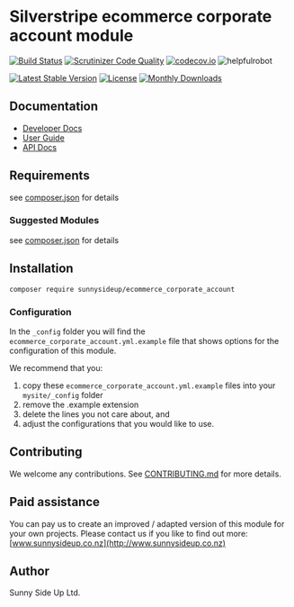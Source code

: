 # Silverstripe ecommerce corporate account module
[![Build Status](https://travis-ci.org/sunnysideup/silverstripe-ecommerce_corporate_account.svg?branch=master)](https://travis-ci.org/sunnysideup/silverstripe-ecommerce_corporate_account)
[![Scrutinizer Code Quality](https://scrutinizer-ci.com/g/sunnysideup/silverstripe-ecommerce_corporate_account/badges/quality-score.png?b=master)](https://scrutinizer-ci.com/g/sunnysideup/silverstripe-ecommerce_corporate_account/?branch=master)
[![codecov.io](https://codecov.io/github/sunnysideup/silverstripe-ecommerce_corporate_account/coverage.svg?branch=master)](https://codecov.io/github/sunnysideup/silverstripe-ecommerce_corporate_account?branch=master)
![helpfulrobot](https://helpfulrobot.io/sunnysideup/ecommerce_corporate_account/badge)

[![Latest Stable Version](https://poser.pugx.org/sunnysideup/ecommerce_corporate_account/version)](https://packagist.org/packages/sunnysideup/ecommerce_corporate_account)
[![License](https://poser.pugx.org/sunnysideup/ecommerce_corporate_account/license)](https://packagist.org/packages/sunnysideup/ecommerce_corporate_account)
[![Monthly Downloads](https://poser.pugx.org/sunnysideup/ecommerce_corporate_account/d/monthly)](https://packagist.org/packages/sunnysideup/ecommerce_corporate_account)


## Documentation



 * [Developer Docs](docs/en/INDEX.md)
 * [User Guide](docs/en/userguide.md)
 * [API Docs](http://docs.ssmods.com/sunnysideup/ecommerce_corporate_account)

## Requirements



see [composer.json](composer.json) for details

### Suggested Modules



see [composer.json](composer.json) for details


## Installation


```
composer require sunnysideup/ecommerce_corporate_account
```

### Configuration



In the `_config` folder you will find the `ecommerce_corporate_account.yml.example`
file that shows options for the configuration of this module.

We recommend that you:

  1. copy these `ecommerce_corporate_account.yml.example` files into your
`mysite/_config` folder
  2. remove the .example extension
  3. delete the lines you not care about, and
  4. adjust the configurations that you would like to use.


## Contributing



We welcome any contributions. See [CONTRIBUTING.md](CONTRIBUTING.md) for more details.

## Paid assistance



You can pay us to create an improved / adapted version of this module for your own projects.  Please contact us if you like to find out more: [www.sunnysideup.co.nz](http://www.sunnysideup.co.nz)

## Author



Sunny Side Up Ltd.
